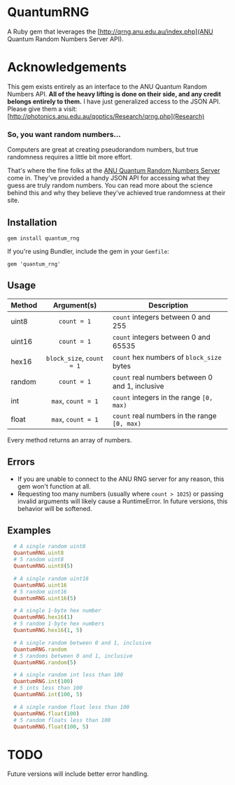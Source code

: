 # QuantumRNG
A Ruby gem that leverages the [http://qrng.anu.edu.au/index.php](ANU Quantum Random Numbers Server API).

# Acknowledgements
This gem exists entirely as an interface to the ANU Quantum Random Numbers API. **All of the heavy lifting is done on their side, and any credit belongs entirely to them.** I have just generalized access to the JSON API. 
Please give them a visit: [http://photonics.anu.edu.au/qoptics/Research/qrng.php](Research)

### So, you want random numbers...
Computers are great at creating pseudorandom numbers, but true randomness requires a little bit more effort.

That's where the fine folks at the [ANU Quantum Random Numbers Server](http://qrng.anu.edu.au/index.php) come in. They've provided a handy JSON API for accessing what they guess are truly random numbers. You can read more about the science behind this and why they believe they've achieved true randomness at their site.

## Installation
```
gem install quantum_rng
```

If you're using Bundler, include the gem in your `Gemfile`:
```
gem 'quantum_rng'
```

## Usage

| Method | Argument(s)               | Description                                     |
| ------ | :-----------------------: | ----------------------------------------------- |
| uint8  | `count = 1`               | `count` integers between 0 and 255              |
| uint16 | `count = 1`               | `count` integers between 0 and 65535            |
| hex16  | `block_size`, `count = 1` | `count` hex numbers of `block_size` bytes       |
| random | `count = 1`               | `count` real numbers between 0 and 1, inclusive |
| int    | `max`, `count = 1`        | `count` integers in the range `[0, max)`        |
| float  | `max`, `count = 1`        | `count` real numbers in the range `[0, max)`    |

Every method returns an array of numbers.

## Errors
* If you are unable to connect to the ANU RNG server for any reason, this gem won't function at all.
* Requesting too many numbers (usually where `count > 1025`) or passing invalid arguments will likely cause a RuntimeError. In future versions, this behavior will be softened.

## Examples
```ruby
  # A single random uint8
  QuantumRNG.uint8
  # 5 random uint8
  QuantumRNG.uint8(5)

  # A single random uint16
  QuantumRNG.uint16
  # 5 random uint16
  QuantumRNG.uint16(5)

  # A single 1-byte hex number
  QuantumRNG.hex16(1)
  # 5 random 1-byte hex numbers
  QuantumRNG.hex16(1, 5)

  # A single random between 0 and 1, inclusive
  QuantumRNG.random
  # 5 randoms between 0 and 1, inclusive
  QuantumRNG.random(5)

  # A single random int less than 100
  QuantumRNG.int(100)
  # 5 ints less than 100
  QuantumRNG.int(100, 5)

  # A single random float less than 100
  QuantumRNG.float(100)
  # 5 random floats less than 100
  QuantumRNG.float(100, 5)
```

# TODO
Future versions will include better error handling.
